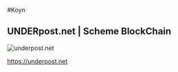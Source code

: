 #Koyn
## UNDERpost.net | Scheme BlockChain


![underpost.net](https://underpost.net/underpost-social.jpg)


https://underpost.net
